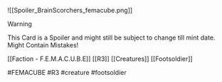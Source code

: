 ![[Spoiler_BrainScorchers_femacube.png]]


> [!warning] 
> This Card is a Spoiler and might still be subject to change till mint date. 
> Might Contain Mistakes!


[[Faction - F.E.M.A.C.U.B.E]]
[[R3]]
[[Creatures]]
[[Footsoldier]]

#FEMACUBE #R3 #creature #footsoldier 